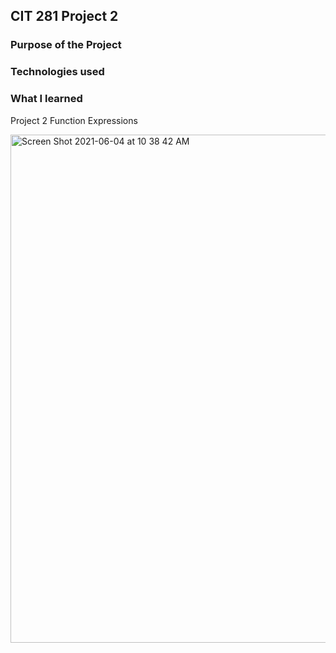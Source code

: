 ## CIT 281 Project 2

### Purpose of the Project

### Technologies used

### What I learned

Project 2 Function Expressions 

<img width="813" alt="Screen Shot 2021-06-04 at 10 38 42 AM" src="https://user-images.githubusercontent.com/84147507/120842100-1f9e6900-c521-11eb-8e94-8b00b52c27c8.png">
